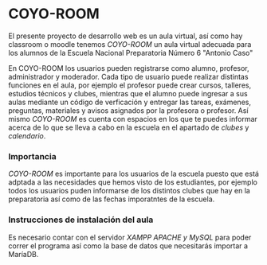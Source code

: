 # COYO-ROOM
El presente proyecto de desarrollo web es un aula virtual, así como hay classroom o moodle tenemos _COYO-ROOM_
un aula virtual adecuada para los alumnos de la Escuela Nacional Preparatoria Número 6 "Antonio Caso"

En COYO-ROOM los usuarios pueden registrarse como alumno, profesor, administrador y moderador.
Cada tipo de usuario puede realizar distintas funciones en el aula, por ejemplo el profesor puede crear
cursos, talleres, estudios técnicos y clubes, mientras que el alumno puede ingresar  a sus aulas mediante un código de verficación y entregar las tareas, exámenes, preguntas, materiales y avisos asignados por la profesora o profesor. Así mismo _COYO-ROOM_ es cuenta con espacios en los que te puedes informar acerca de lo que se lleva a cabo en la escuela en el apartado de _clubes_ y _calendario_.

### Importancia
_COYO-ROOM_ es importante para los usuarios de la escuela puesto que está adptada a las necesidades que hemos visto de los estudiantes, por ejemplo todos los usuarios puden informarse de los distintos clubes que hay en la preparatoria así como de las fechas imporatntes de la escuela.


### Instrucciones de instalación del aula
Es necesario contar con el servidor _XAMPP APACHE y MySQL_ para poder correr el programa así como la base de datos que necesitarás importar a MaríaDB.
